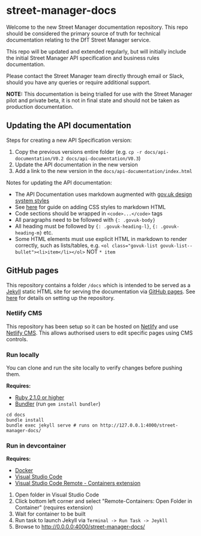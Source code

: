 # street-manager-docs

Welcome to the new Street Manager documentation repository.  This repo should be considered the primary source of truth for technical documentation relating to the DfT Street Manager service.

This repo will be updated and extended regularly, but will initially include the initial Street Manager API specification and business rules documentation.

Please contact the Street Manager team directly through email or Slack, should you have any queries or require additional support.

**NOTE:** This documentation is being trialled for use with the Street Manager pilot and private beta, it is not in final state and should not be taken as production documentation.

## Updating the API documentation

Steps for creating a new API Specification version:
1. Copy the previous versions entire folder (e.g. `cp -r docs/api-documentation/V0.2 docs/api-documentation/V0.3`)
2. Update the API documentation in the new version
3. Add a link to the new version in the `docs/api-documentation/index.html`

Notes for updating the API documentation:
* The API Documentation uses markdown augmented with [gov.uk design system styles](https://design-system.service.gov.uk/)
* See [here](https://digitaldrummerj.me/styling-jekyll-markdown/) for guide on adding CSS styles to markdown HTML
* Code sections should be wrapped in `<code>...</code>` tags
* All paragraphs need to be followed with `{: .govuk-body}`
* All heading must be followed by `{: .govuk-heading-l}`, `{: .govuk-heading-m}` etc.
* Some HTML elements must use explicit HTML in markdown to render correctly, such as lists/tables, e.g. `<ol class="govuk-list govuk-list--bullet"><li>item</li></ol>` NOT `* item`

## GitHub pages

This repository contains a folder `/docs` which is intended to be served as a [Jekyll](https://jekyllrb.com/docs/github-pages/) static HTML site for serving the documentation via [GitHub pages](https://departmentfortransport.github.io/street-manager-docs/). See [here](https://help.github.com/en/articles/configuring-a-publishing-source-for-github-pages) for details on setting up the repository.

### Netlify CMS

This repository has been setup so it can be hosted on [Netlify](https://www.netlify.com/) and use [Netlify CMS](https://www.netlifycms.org/). This allows authorised users to edit specific pages using CMS controls.

### Run locally

You can clone and run the site locally to verify changes before pushing them.

**Requires:**
* [Ruby 2.1.0 or higher](https://www.ruby-lang.org/en/downloads/)
* [Bundler](https://bundler.io/) (run `gem install bundler`)

```
cd docs
bundle install
bundle exec jekyll serve # runs on http://127.0.0.1:4000/street-manager-docs/
```

### Run in devcontainer

**Requires:**
- [Docker](https://www.docker.com/)
- [Visual Studio Code](https://code.visualstudio.com/)
- [Visual Studio Code Remote - Containers extension](https://code.visualstudio.com/docs/remote/containers)

1. Open folder in Visual Studio Code
2. Click bottom left corner and select "Remote-Containers: Open Folder in Container" (requires extension)
3. Wait for container to be built
4. Run task to launch Jekyll via `Terminal -> Run Task -> Jeykll`
5. Browse to http://0.0.0.0:4000/street-manager-docs/

